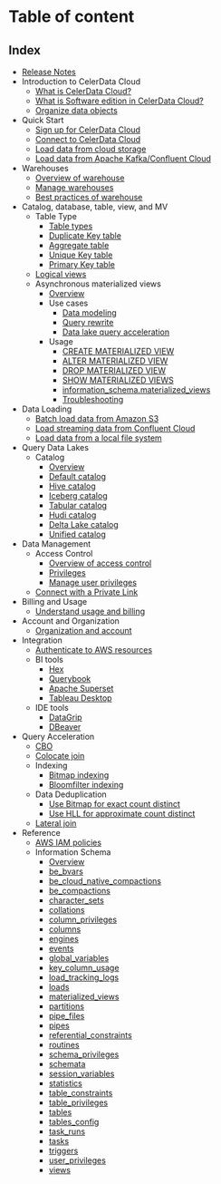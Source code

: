 # Table of content

## Index

+ [Release Notes](./release_notes.md)
+ Introduction to CelerData Cloud
  + [What is CelerData Cloud?](./get_started/what_is_celerdata.md)
  + [What is Software edition in CelerData Cloud?](./account_and_organization/software_edition.md)
  + [Organize data objects](./account_and_organization/organize_data_objects.md)
+ Quick Start
  + [Sign up for CelerData Cloud](./get_started/signup.md)
  + [Connect to CelerData Cloud](./get_started/connect.md)
  + [Load data from cloud storage](./quickstart/loading_from_cloud_storage.md)
  + [Load data from Apache Kafka/Confluent Cloud](./quickstart/loading_from_confluent_cloud.md)
+ Warehouses
  + [Overview of warehouse](./warehouses/warehouse_overview.md)
  + [Manage warehouses](./warehouses/manage_warehouses.md)
  + [Best practices of warehouse](./warehouses/warehouse_best_practice.md)
+ Catalog, database, table, view, and MV
  + Table Type
    + [Table types](./catalog_database_table_view_MV/table_types/table_types.md)
    + [Duplicate Key table](./catalog_database_table_view_MV/table_types/duplicate_key_table.md)
    + [Aggregate table](./catalog_database_table_view_MV/table_types/aggregate_table.md)
    + [Unique Key table](./catalog_database_table_view_MV/table_types/unique_key_table.md)
    + [Primary Key table](./catalog_database_table_view_MV/table_types/primary_key_table.md)
  + [Logical views](./query_accelerate/view.md)
  + Asynchronous materialized views
    + [Overview](./query_accelerate/Materialized_view.md)
    + Use cases
      + [Data modeling](./query_accelerate/data_modeling_with_materialized_views.md)
      + [Query rewrite](./query_accelerate/query_rewrite_with_materialized_views.md)
      + [Data lake query acceleration](./query_accelerate/data_lake_query_acceleration_with_materialized_views.md)
    + Usage
      + [CREATE MATERIALIZED VIEW](./sql-reference/sql-statements/data-definition/CREATE_MATERIALIZED_VIEW.md)
      + [ALTER MATERIALIZED VIEW](./sql-reference/sql-statements/data-definition/ALTER_MATERIALIZED_VIEW.md)
      + [DROP MATERIALIZED VIEW](./sql-reference/sql-statements/data-definition/DROP_MATERIALIZED_VIEW.md)
      + [SHOW MATERIALIZED VIEWS](./sql-reference/sql-statements/data-manipulation/SHOW_MATERIALIZED_VIEW.md)
      + [information_schema.materialized_views](./reference/information_schema/materialized_views.md)
      + [Troubleshooting](./query_accelerate/troubleshooting_asynchronous_materialized_views.md)
+ Data Loading
  + [Batch load data from Amazon S3](./loading/loading_from_s3.md)
  + [Load streaming data from Confluent Cloud](./loading/loading_from_confluent_cloud.md)
  + [Load data from a local file system](./loading/loading_from_local.md)
+ Query Data Lakes
  + Catalog
    + [Overview](./query_data/catalog_overview.md)
    + [Default catalog](./query_data/default_catalog.md)
    + [Hive catalog](./query_data/hive_catalog.md)
    + [Iceberg catalog](./query_data/iceberg_catalog.md)
    + [Tabular catalog](./query_data/tabular_catalog.md)
    + [Hudi catalog](./query_data/hudi_catalog.md)
    + [Delta Lake catalog](./query_data/deltalake_catalog.md)
    + [Unified catalog](./query_data/unified_catalog.md)
+ Data Management
  + Access Control
    + [Overview of access control](./security/data_access_control/privilege_overview.md)
    + [Privileges](./security/data_access_control/privilege_item.md)
    + [Manage user privileges](./security/data_access_control/manage_users.md)
  + [Connect with a Private Link](./security/private_link.md)
+ Billing and Usage
  + [Understand usage and billing](./billing_and_usage/understand_usage_and_billing.md)
+ Account and Organization
  + [Organization and account](./account_and_organization/organization_and_account.md)
+ Integration
  + [Authenticate to AWS resources](./integration/authenticate_to_aws.md)
  + BI tools
    + [Hex](./integration/BI_integrations/Hex.md)
    + [Querybook](./integration/BI_integrations/Querybook.md)
    + [Apache Superset](./integration/BI_integrations/Superset.md)
    + [Tableau Desktop](./integration/BI_integrations/Tableau_Desktop.md)
  + IDE tools
    + [DataGrip](./integration/IDE_integrations/DataGrip.md)
    + [DBeaver](./integration/IDE_integrations/DBeaver.md)
+ Query Acceleration
  + [CBO](./query_accelerate/cbo.md)
  + [Colocate join](./query_accelerate/colocate_join.md)
  + Indexing
    + [Bitmap indexing](./query_accelerate/bitmap_indexing.md)
    + [Bloomfilter indexing](./query_accelerate/bloomfilter_indexing.md)
  + Data Deduplication
    + [Use Bitmap for exact count distinct](./query_accelerate/bitmap_deduplication.md)
    + [Use HLL for approximate count distinct](./query_accelerate/hll_deduplication.md)
  + [Lateral join](./query_accelerate/lateral_join.md)
+ Reference
  + [AWS IAM policies](./aws/aws_iam_policies.md)
  + Information Schema
    + [Overview](./reference/information_schema/information_schema.md)  
    + [be_bvars](./reference/information_schema/be_bvars.md)                                      
    + [be_cloud_native_compactions](./reference/information_schema/be_cloud_native_compactions.md)
    + [be_compactions](./reference/information_schema/be_compactions.md)                          
    + [character_sets](./reference/information_schema/character_sets.md)                          
    + [collations](./reference/information_schema/collations.md)                                  
    + [column_privileges](./reference/information_schema/column_privileges.md)                    
    + [columns](./reference/information_schema/columns.md)                                        
    + [engines](./reference/information_schema/engines.md)                                        
    + [events](./reference/information_schema/events.md)                                          
    + [global_variables](./reference/information_schema/global_variables.md)                      
    + [key_column_usage](./reference/information_schema/key_column_usage.md)                      
    + [load_tracking_logs](./reference/information_schema/load_tracking_logs.md)                  
    + [loads](./reference/information_schema/loads.md)                                            
    + [materialized_views](./reference/information_schema/materialized_views.md)                  
    + [partitions](./reference/information_schema/partitions.md)                                  
    + [pipe_files](./reference/information_schema/pipe_files.md)                                  
    + [pipes](./reference/information_schema/pipes.md)                                            
    + [referential_constraints](./reference/information_schema/referential_constraints.md)        
    + [routines](./reference/information_schema/routines.md)                                      
    + [schema_privileges](./reference/information_schema/schema_privileges.md)                    
    + [schemata](./reference/information_schema/schemata.md)                                      
    + [session_variables](./reference/information_schema/session_variables.md)                    
    + [statistics](./reference/information_schema/statistics.md)                                  
    + [table_constraints](./reference/information_schema/table_constraints.md)                    
    + [table_privileges](./reference/information_schema/table_privileges.md)                      
    + [tables](./reference/information_schema/tables.md)                                          
    + [tables_config](./reference/information_schema/tables_config.md)                            
    + [task_runs](./reference/information_schema/task_runs.md)                                    
    + [tasks](./reference/information_schema/tasks.md)                                            
    + [triggers](./reference/information_schema/triggers.md)                                      
    + [user_privileges](./reference/information_schema/user_privileges.md)                        
    + [views](./reference/information_schema/views.md)                                            
